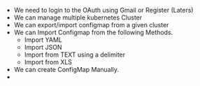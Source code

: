 - We need to login to the OAuth using Gmail or Register (Laters)
- We can manage multiple kubernetes Cluster
- We can export/import configmap from a given cluster
- We can Import Configmap from the following Methods.
  - Import YAML
  - Import JSON
  - Import from TEXT using a delimiter
  - Import from XLS
- We can create ConfigMap Manually.
-  